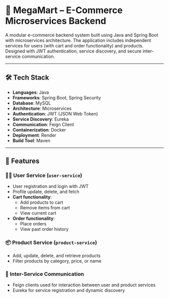 # 🛒 MegaMart – E-Commerce Microservices Backend

A modular e-commerce backend system built using Java and Spring Boot with microservices architecture. The application includes independent services for users (with cart and order functionality) and products. Designed with JWT authentication, service discovery, and secure inter-service communication.

---

## 🛠 Tech Stack

- **Languages**: Java  
- **Frameworks**: Spring Boot, Spring Security  
- **Database**: MySQL  
- **Architecture**: Microservices  
- **Authentication**: JWT (JSON Web Token)  
- **Service Discovery**: Eureka  
- **Communication**: Feign Client  
- **Containerization**: Docker  
- **Deployment**: Render  
- **Build Tool**: Maven  

---

## 🚀 Features

### 🧑‍💼 User Service (`user-service`)
- User registration and login with JWT
- Profile update, delete, and fetch
- **Cart functionality**:
  - Add products to cart
  - Remove items from cart
  - View current cart
- **Order functionality**:
  - Place orders
  - View past order history

### 📦 Product Service (`product-service`)
- Add, update, delete, and retrieve products
- Filter products by category, price, or name

### 🔗 Inter-Service Communication
- Feign clients used for interaction between user and product services
- Eureka for service registration and dynamic discovery


